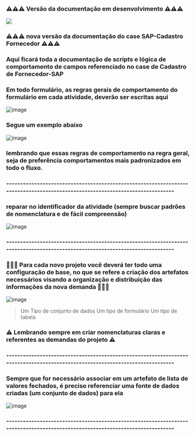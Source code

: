 ### ⚠️⚠️⚠️ Versão da documentação em desenvolvimento ⚠️⚠️⚠️ 

![](https://media4.giphy.com/media/xT5LMHxhOfscxPfIfm/giphy.gif?cid=ecf05e47lz63vsqy4qc2lnn2jb7rdsq4toq5rgwit23id4n7&rid=giphy.gif&ct=g)

### ⚠️⚠️⚠️ nova versão da documentação do case SAP-Cadastro Fornecedor ⚠️⚠️⚠️


### Aqui ficará toda a documentação de scripts e lógica de comportamento de campos referenciado no case de Cadastro de Fornecedor-SAP


### Em todo formulário, as regras gerais de comportamento do formulário em cada atividade, deverão ser escritas aqui
![image](https://user-images.githubusercontent.com/95197081/181535273-07f335b0-938b-4c05-bf13-178d215d616a.png)

### Segue um exemplo abaixo
![image](https://user-images.githubusercontent.com/95197081/181546971-18a08c70-f13b-4f7f-ab75-3ccc1d1b2051.png)
### lembrando que essas regras de comportamento na regra geral, seja de preferência comportamentos mais padronizados em todo o fluxo.

### -----------------------------------------------------------------------------------------------------------------------------
### reparar no identificador da atividade (sempre buscar padrões de nomenclatura e de fácil compreensão)
![image](https://user-images.githubusercontent.com/95197081/181574594-5ab109a5-6c1d-4519-9ddf-61a84ff151f4.png)

### -----------------------------------------------------------------------------------------------------------------------------

### 📁📁📁 Para cada novo projeto você deverá ter todo uma configuração de base, no que se refere a criação dos artefatos necessários visando a organização e distribuição das informações da nova demanda 📁📁📁
![image](https://user-images.githubusercontent.com/95197081/182140648-31ad2963-93ec-4e5f-963b-ec687630e03a.png) 

> Um Tipo de conjunto de dados
> Um tipo de formulário
> Um tipo de tabela

### ⚠️ Lembrando sempre em criar nomenclaturas claras e referentes as demandas do projeto ⚠️

### -----------------------------------------------------------------------------------------------------------------------------

### Sempre que for necessário associar em um artefato de lista de valores fechados, é preciso referenciar uma fonte de dados criadas (um conjunto de dados) para ela
![image](https://user-images.githubusercontent.com/95197081/182149539-af1e4fee-b902-4ca8-9444-f7cf4a09856b.png)

### -----------------------------------------------------------------------------------------------------------------------------
